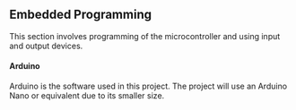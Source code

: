 ## Embedded Programming

This section involves programming of the microcontroller and using input and output devices.

#### Arduino

Arduino is the software used in this project. The project will use an Arduino Nano or equivalent due to its smaller size.


